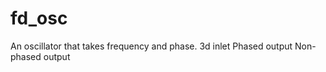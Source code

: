 # fd_osc 



 

 

An oscillator that takes frequency and phase. 3d inlet
Phased output
Non-phased output


 
